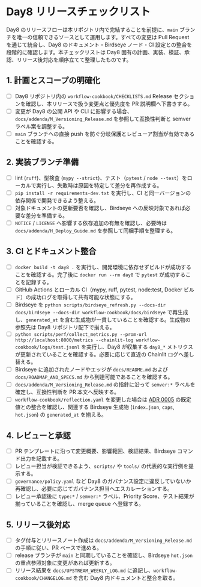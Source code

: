 # Day8 リリースチェックリスト

Day8 のリリースフローは本リポジトリ内で完結することを前提に、`main` ブランチを唯一の信頼できるソースとして運用します。すべての変更は Pull Request を通じて統合し、Day8 のドキュメント・Birdseye ノード・CI 設定との整合を段階的に確認します。本チェックリストは Day8 固有の計画、実装、検証、承認、リリース後対応を順序立てて整理したものです。

## 1. 計画とスコープの明確化
- [ ] Day8 リポジトリ内の `workflow-cookbook/CHECKLISTS.md` Release セクションを確認し、本リリースで扱う変更点と優先度を PR 説明欄へ下書きする。
- [ ] 変更が Day8 の公開 API や CLI に影響する場合、`docs/addenda/M_Versioning_Release.md` を参照して互換性判断と semver ラベル案を調整する。
- [ ] `main` ブランチへの直接 push を防ぐ分岐保護とレビューア割当が有効であることを確認する。

## 2. 実装ブランチ準備
- [ ] lint (`ruff`)、型検査 (`mypy --strict`)、テスト（`pytest` / `node --test`）をローカルで実行し、失敗時は原因を特定して差分を再作成する。
- [ ] `pip install -r requirements-dev.txt` を実行し、CI と同一バージョンの依存関係で開発できるよう整える。
- [ ] 対象ドキュメントの更新要否を確認し、Birdseye への反映対象であれば必要な差分を準備する。
- [ ] `NOTICE` / `LICENSE` へ影響する依存追加の有無を確認し、必要時は `docs/addenda/H_Deploy_Guide.md` を参照して同梱手順を整理する。

## 3. CI とドキュメント整合
- [ ] `docker build -t day8 .` を実行し、開発環境に依存せずビルドが成功することを確認する。完了後に `docker run --rm day8` で `pytest` が成功することを記録する。
- [ ] GitHub Actions とローカル CI（mypy, ruff, pytest, node:test, Docker ビルド）の成功ログを取得して共有可能な状態にする。
- [ ] Birdseye を `python scripts/birdseye_refresh.py --docs-dir docs/birdseye --docs-dir workflow-cookbook/docs/birdseye` で再生成し、`generated_at` を含む生成物が一貫していることを確認する。生成物の参照先は Day8 リポジトリ配下で揃える。
- [ ] `python scripts/perf/collect_metrics.py --prom-url http://localhost:8000/metrics --chainlit-log workflow-cookbook/logs/test.jsonl` を実行し、Day8 が収集する `day8_*` メトリクスが更新されていることを確認する。必要に応じて直近の Chainlit ログへ差し替える。
- [ ] Birdseye に追加されたノードやエッジが `docs/README.md` および `docs/ROADMAP_AND_SPECS.md` から到達可能であることを確認する。
- [ ] `docs/addenda/M_Versioning_Release.md` の指針に沿って `semver:*` ラベルを確定し、互換性判断を PR 本文へ反映する。
- [ ] `workflow-cookbook/reflection.yaml` を変更した場合は [ADR 0005](docs/adr/0005-reflection-manifest.md) の既定値との整合を確認し、関連する Birdseye 生成物 (`index.json`, `caps`, `hot.json`) の `generated_at` を揃える。

## 4. レビューと承認
- [ ] PR テンプレートに沿って変更概要、影響範囲、検証結果、Birdseye コマンド出力を記載する。
- [ ] レビュー担当が検証できるよう、`scripts/` や `tools/` の代表的な実行例を提示する。
- [ ] `governance/policy.yaml` など Day8 のガバナンス設定に違反していないか再確認し、必要に応じてガバナンス担当へエスカレーションする。
- [ ] レビュー承認後に `type:*` / `semver:*` ラベル、Priority Score、テスト結果が揃っていることを確認し、merge queue へ登録する。

## 5. リリース後対応
- [ ] タグ付与とリリースノート作成は `docs/addenda/M_Versioning_Release.md` の手順に従い、PR ベースで進める。
- [ ] release ブランチが `main` と同期していることを確認し、Birdseye `hot.json` の重点参照対象に変更があれば更新する。
- [ ] リリース結果を `docs/UPSTREAM_WEEKLY_LOG.md` に追記し、`workflow-cookbook/CHANGELOG.md` を含む Day8 内ドキュメントと整合を取る。
